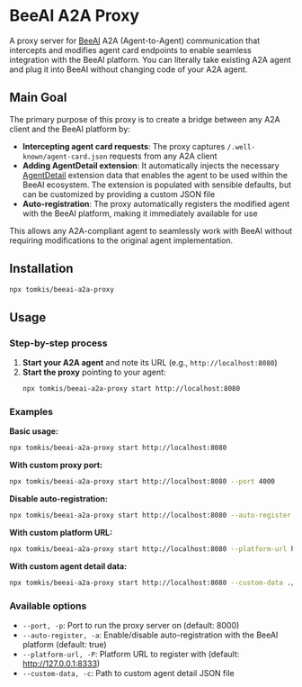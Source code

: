# BeeAI A2A Proxy

A proxy server for [BeeAI](https://docs.beeai.dev/introduction/welcome) A2A (Agent-to-Agent) communication that intercepts and modifies agent card endpoints to enable seamless integration with the BeeAI platform. You can literally take existing A2A agent and plug it into BeeAI without changing code of your A2A agent.

## Main Goal

The primary purpose of this proxy is to create a bridge between any A2A client and the BeeAI platform by:

- **Intercepting agent card requests**: The proxy captures `/.well-known/agent-card.json` requests from any A2A client
- **Adding AgentDetail extension**: It automatically injects the necessary [AgentDetail](https://docs.beeai.dev/build-agents/agent-details) extension data that enables the agent to be used within the BeeAI ecosystem. The extension is populated with sensible defaults, but can be customized by providing a custom JSON file
- **Auto-registration**: The proxy automatically registers the modified agent with the BeeAI platform, making it immediately available for use

This allows any A2A-compliant agent to seamlessly work with BeeAI without requiring modifications to the original agent implementation.

## Installation

```bash
npx tomkis/beeai-a2a-proxy
```

## Usage

### Step-by-step process

1. **Start your A2A agent** and note its URL (e.g., `http://localhost:8080`)
2. **Start the proxy** pointing to your agent:
   ```bash
   npx tomkis/beeai-a2a-proxy start http://localhost:8080
   ```

### Examples

**Basic usage:**
```bash
npx tomkis/beeai-a2a-proxy start http://localhost:8080
```

**With custom proxy port:**
```bash
npx tomkis/beeai-a2a-proxy start http://localhost:8080 --port 4000
```

**Disable auto-registration:**
```bash
npx tomkis/beeai-a2a-proxy start http://localhost:8080 --auto-register false
```

**With custom platform URL:**
```bash
npx tomkis/beeai-a2a-proxy start http://localhost:8080 --platform-url http://localhost:9000
```

**With custom agent detail data:**
```bash
npx tomkis/beeai-a2a-proxy start http://localhost:8080 --custom-data ./my-agent-details.json
```

### Available options
- `--port, -p`: Port to run the proxy server on (default: 8000)
- `--auto-register, -a`: Enable/disable auto-registration with the BeeAI platform (default: true)
- `--platform-url, -P`: Platform URL to register with (default: http://127.0.0.1:8333)
- `--custom-data, -c`: Path to custom agent detail JSON file
